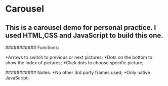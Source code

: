 # Carousel

## This is a carousel demo for personal practice. I used HTML,CSS and JavaScript to build this one. 

########### Functions:

  *Arrows to switch to previous or next pictures;
  *Dots on the bottom to show the index of pictures;
  *Click dots to choose specific picture;
  
########### Notes:
  *No other 3rd party frames used;
  *Only native JavaScript;
